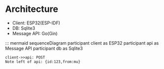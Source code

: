 # Architecture

- Client: ESP32(ESP-IDF)
- DB: Sqlite3
- Message API: Go(Gin)

::: mermaid
sequenceDiagram
	participant client as ESP32
    participant api as Message API
    participant db as Sqlite3
    
	client->>api: POST
	Note left of api: {id:123,from:mu}
